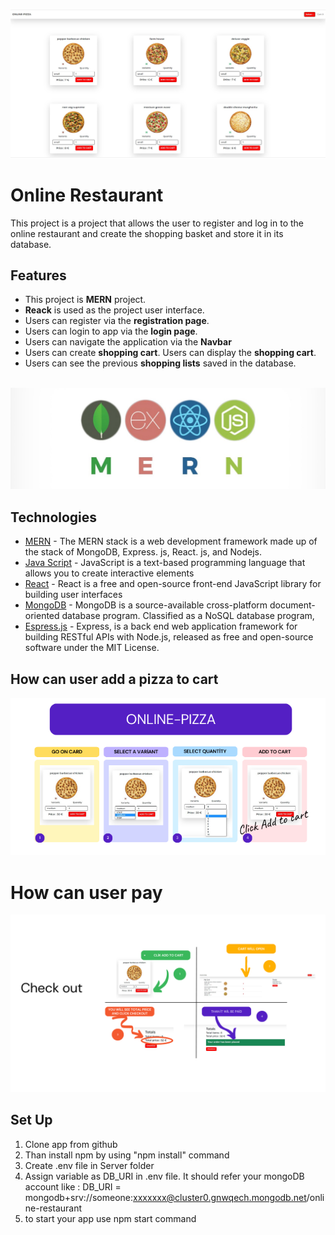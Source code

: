 
![homepage](https://github.com/dikkat-lutfen/online-restaurant/blob/staging/app/online-restaurant/photos/home%20page.jpg)
<br/>

# Online Restaurant 

This project is a project that allows the user to register and log in to the online restaurant and create the shopping basket and store it in its database.


## Features

- This project is **MERN** project.
- **Reack** is used as the project user interface.
- Users can register via the **registration page**.
- Users can login to app via the **login page**.
- Users can navigate the application via the **Navbar**
- Users can create **shopping cart**. Users can display the **shopping cart**.
- Users can see the previous **shopping lists** saved in the database. <br/> <br/>

![mern](https://github.com/dikkat-lutfen/online-restaurant/blob/staging/app/online-restaurant/photos/Mern.jpeg)

## Technologies
- [MERN]() - The MERN stack is a web development framework made up of the stack of MongoDB, Express. js, React. js, and Nodejs. 
- [Java Script]() - JavaScript is a text-based programming language that allows you to create interactive elements
- [React]() - React is a free and open-source front-end JavaScript library for building user interfaces 
- [MongoDB]() - MongoDB is a source-available cross-platform document-oriented database program. Classified as a NoSQL database program,
- [Espress.js]() - Express, is a back end web application framework for building RESTful APIs with Node.js, released as free and open-source software under the MIT License. 

## How can user add a pizza to cart

![add to cart ](https://github.com/dikkat-lutfen/online-restaurant/blob/staging/app/online-restaurant/photos/ONLINE-PIZZA.png)

# How can user pay

![pay ](https://github.com/dikkat-lutfen/online-restaurant/blob/staging/app/online-restaurant/photos/ONLINE-PIZZA%20(2).png)

## Set Up
1. Clone app from github
2. Than  install npm by using "npm install" command
3. Create .env file in Server folder
4. Assign variable as DB_URI in .env file. It should refer your mongoDB account
   like : DB_URI = mongodb+srv://someone:xxxxxxx@cluster0.gnwqech.mongodb.net/online-restaurant
5. to start your app use npm start command 



